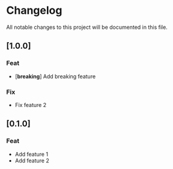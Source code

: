 # Changelog

All notable changes to this project will be documented in this file.

## [1.0.0]

### Feat

- [**breaking**] Add breaking feature

### Fix

- Fix feature 2

## [0.1.0]

### Feat

- Add feature 1
- Add feature 2

<!-- generated by git-cliff -->
